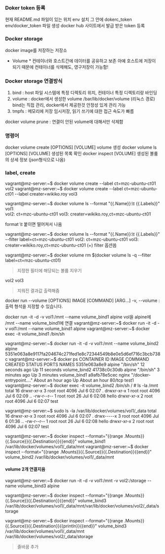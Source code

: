 ### Doker token 등록 ###
 현재 README.md 파일이 있는 위치 env 설치 그 안에 dokerc_token
 env/docker_token 파일 생성
 docker hub 사이트에서 발급 받은 token 등록
  
### Docker storage ###
 docker image를 저장하는 저장소

 * Volume *
  컨테이너와 호스트간에 데이터를 공유하고 보존
  아예 호스트에 저장이 되기 때문에 컨테이너를 삭제해도, 영구저장이 가능함!

### Docker storage 연결방식
 1. bind : host 파일 시스템에 특정 디렉토리 위치, 컨테이너 특정 디렉토리랑 바인딩
 2. volume : docker에서 생성한 volume /bar/lib/docker/volume (리눅스 경로)
    bind는 직접 관리, docker에서 제공한것 안정성 있게 관리 가능
 3. tmpfs : 메모리에 저장 임시저장, 읽기 쓰기에 대한 접근 속도가 빠름

 docker volume prune : 연결이 안된 volume에 대해서만 삭제함


 ### 명령어 ###
 docker volume create [OPTIONS] [VOLUME] volume 생성
 docker volume ls [OPTIONS] [VOLUME] 생성된 목록 확인
 docker inspect [VOLUME] 생성된 볼륨의 상세 정보 (json형식으로 나옴)

 ### label, create ###
  vagrant@mz-server:~$ docker volume create --label ct=mzc-ubuntu-ct01 vol2
  vagrant@mz-server:~$ docker volume create --label ct=mzc-ubuntu-ct01 --label creater=wikiko.roy  vol3

  vagrant@mz-server:~$ docker volume ls --format "{{.Name}}:\t {{.Labels}}"
vol1:    
vol2:    ct=mzc-ubuntu-ct01
vol3:    creater=wikiko.roy,ct=mzc-ubuntu-ct01

format \t 붙이면 떨어져서 나옴

vagrant@mz-server:~$ docker volume ls --format "{{.Name}}:\t {{.Labels}}" --filter label=ct=mzc-ubuntu-ct01
vol2:    ct=mzc-ubuntu-ct01
vol3:    creater=wikiko.roy,ct=mzc-ubuntu-ct01
(+) filter 옵션씀

vagrant@mz-server:~$ docker volume rm $(docker volume ls -q --filter label=ct=mzc-ubuntu-ct01)
 > 지정한 필터에 해당되는 볼륨 지우기

vol2
vol3
 > 지워진 결과값 출력해줌

 docker run --volume [OPTIONS] IMAGE [COMMAND] [ARG…]
  -v, --volume : 출력 형석을 지정할 수 있습니다.

docker run -it -d -v vol1:/mnt --name volume_bind1 alpine
vol을 alpine에 /mnt --name volume_bind1에 연결
vagrant@mz-server:~$ docker run -it -d -v vol1:/mnt --name volume_bind1 alpine
vagrant@mz-server:~$ docker exec -it volume_bind1 /bin/sh

vagrant@mz-server:~$ docker run -it -d -v vol1:/mnt --name volume_bind2  alpine
5351e063a8e9117fa204674c271fed1e8c72344549b8e0e5d6ef716c3bcb738c
vagrant@mz-server:~$ docker ps
CONTAINER ID   IMAGE     COMMAND                  CREATED             STATUS             PORTS     NAMES
5351e063a8e9   alpine    "/bin/sh"                12 seconds ago      Up 11 seconds                volume_bind2
41738c0c30db   alpine    "/bin/sh"                3 minutes ago       Up 3 minutes                 volume_bind1
a9afb78e5cec   nginx     "/docker-entrypoint.…"   About an hour ago   Up About an hour   80/tcp    test1
vagrant@mz-server:~$ docker exec -it volume_bind2 /bin/sh
/ # ls -la /mnt
total 16
drwxr-xr-x    3 root     root          4096 Jul  6 02:07 .
drwxr-xr-x    1 root     root          4096 Jul  6 02:09 ..
-rw-r--r--    1 root     root            26 Jul  6 02:08 hello
drwxr-xr-x    2 root     root          4096 Jul  6 02:07 test

vagrant@mz-server:~$ sudo ls -la /var/lib/docker/volumes/vol1/_data
total 16
drwxr-xr-x 3 root root 4096 Jul  6 02:07 .
drwx-----x 3 root root 4096 Jul  6 01:36 ..
-rw-r--r-- 1 root root   26 Jul  6 02:08 hello
drwxr-xr-x 2 root root 4096 Jul  6 02:07 test


vagrant@mz-server:~$ docker inspect --format="{{range .Mounts}}{{.Source}}{{.Destination}}{{end}}" volume_bind1
/var/lib/docker/volumes/vol1/_data/mnt
vagrant@mz-server:~$ docker inspect --format="{{range .Mounts}}{{.Source}}{{.Destination}}{{end}}" volume_bind2
/var/lib/docker/volumes/vol1/_data/mnt

 #### volume 2개 연결지음 ####
vagrant@mz-server:~$ docker run -it -d -v vol1:/mnt -v vol2:/storage --name volume_bind3  alpine

vagrant@mz-server:~$ docker inspect --format="{{range .Mounts}}{{.Source}}{{.Destination}}{{end}}" volume_bind3
/var/lib/docker/volumes/vol1/_data/mnt/var/lib/docker/volumes/vol2/_data/storage

vagrant@mz-server:~$ docker inspect --format="{{range .Mounts}}{{.Source}}{{.Destination}}{{println}}{{end}}" volume_bind3
/var/lib/docker/volumes/vol1/_data/mnt
/var/lib/docker/volumes/vol2/_data/storage
 > 줄바꿈 추가
